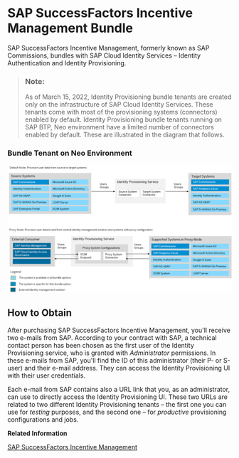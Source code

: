 <!-- loio5e348cc330bd49c8a2f3e5195b58b477 -->

# SAP SuccessFactors Incentive Management Bundle

SAP SuccessFactors Incentive Management, formerly known as SAP Commissions, bundles with SAP Cloud Identity Services – Identity Authentication and Identity Provisioning.



> ### Note:  
> As of March 15, 2022, Identity Provisioning bundle tenants are created only on the infrastructure of SAP Cloud Identity Services. These tenants come with most of the provisioning systems \(connectors\) enabled by default. Identity Provisioning bundle tenants running on SAP BTP, Neo environment have a limited number of connectors enabled by default. These are illustrated in the diagram that follows.



### Bundle Tenant on Neo Environment

![](images/IPS_Comm_Bundle_80fd2c3.png)



<a name="loio5e348cc330bd49c8a2f3e5195b58b477__section_vlv_1fb_jlb"/>

## How to Obtain

After purchasing SAP SuccessFactors Incentive Management, you'll receive two e-mails from SAP. According to your contract with SAP, a technical contact person has been chosen as the first user of the Identity Provisioning service, who is granted with *Administrator* permissions. In these e-mails from SAP, you'll find the ID of this administrator \(their P- or S-user\) and their e-mail address. They can access the Identity Provisioning UI with their user credentials.

Each e-mail from SAP contains also a URL link that you, as an administrator, can use to directly access the Identity Provisioning UI. These two URLs are related to two different Identity Provisioning tenants – the first one you can use for *testing* purposes, and the second one – for *productive* provisioning configurations and jobs.

**Related Information**  


[SAP SuccessFactors Incentive Management](https://help.sap.com/docs/SAP_Commissions?version=Latest)

